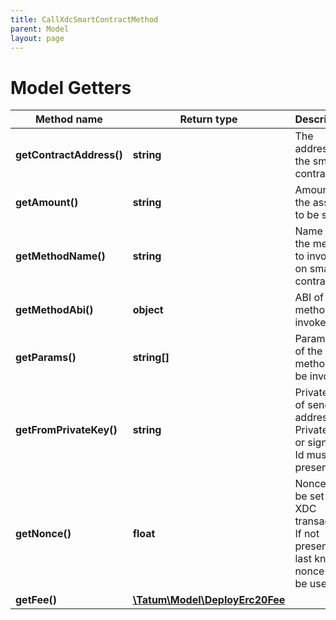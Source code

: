 ```yaml
---
title: CallXdcSmartContractMethod
parent: Model
layout: page
---
```


# Model Getters

Method name | Return type | Description | Notes
------------ | ------------- | ------------- | -------------
**getContractAddress()** | **string** | The address of the smart contract |
**getAmount()** | **string** | Amount of the assets to be sent. | [optional]
**getMethodName()** | **string** | Name of the method to invoke on smart contract. |
**getMethodAbi()** | **object** | ABI of the method to invoke. |
**getParams()** | **string[]** | Parameters of the method to be invoked. |
**getFromPrivateKey()** | **string** | Private key of sender address. Private key, or signature Id must be present. |
**getNonce()** | **float** | Nonce to be set to XDC transaction. If not present, last known nonce will be used. | [optional]
**getFee()** | [**\Tatum\Model\DeployErc20Fee**](../DeployErc20Fee) |  | [optional]

